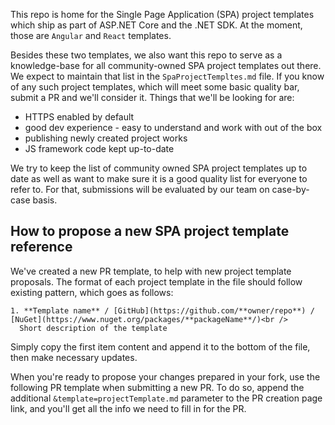 This repo is home for the Single Page Application (SPA) project templates which ship as part of ASP.NET Core and the .NET SDK.
At the moment, those are `Angular` and `React` templates.

Besides these two templates, we also want this repo to serve as a knowledge-base for all community-owned SPA project templates out there.
We expect to maintain that list in the `SpaProjectTempltes.md` file. If you know of any such project templates, which will meet some basic quality bar, submit a PR and we'll consider it. Things that we'll be looking for are:
- HTTPS enabled by default
- good dev experience - easy to understand and work with out of the box
- publishing newly created project works
- JS framework code kept up-to-date

We try to keep the list of community owned SPA project templates up to date as well as want to make sure it is a good quality list for everyone to refer to. For that, submissions will be evaluated by our team on case-by-case basis.

## How to propose a new SPA project template reference

We've created a new PR template, to help with new project template proposals.
The format of each project template in the file should follow existing pattern, which goes as follows:

```
1. **Template name** / [GitHub](https://github.com/**owner/repo**) /  [NuGet](https://www.nuget.org/packages/**packageName**/)<br />
  Short description of the template
```

Simply copy the first item content and append it to the bottom of the file, then make necessary updates.

When you're ready to propose your changes prepared in your fork, use the following PR template when submitting a new PR. To do so, append the additional `&template=projectTemplate.md` parameter to the PR creation page link, and you'll get all the info we need to fill in for the PR.